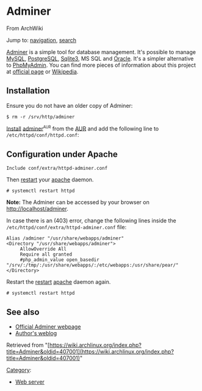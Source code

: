 # Adminer

From ArchWiki

Jump to: [navigation](#column-one), [search](#searchInput)

[Adminer](http://www.adminer.org/) is a simple tool for database management. It's possible to manage [MySQL](/index.php/MySQL "MySQL"), [PostgreSQL](/index.php/PostgreSQL "PostgreSQL"), [Sqlite3](/index.php/Sqlite3 "Sqlite3"), MS SQL and [Oracle](/index.php/Oracle "Oracle"). It's a simpler alternative to [PhpMyAdmin](/index.php/PhpMyAdmin "PhpMyAdmin"). You can find more pieces of information about this project at [official page](http://www.adminer.org/en/) or [Wikipedia](https://en.wikipedia.org/wiki/Adminer "wikipedia:Adminer").

## Installation

Ensure you do not have an older copy of Adminer:

```
$ rm -r /srv/http/adminer

```

[Install](/index.php/Pacman "Pacman") [adminer](https://aur.archlinux.org/packages/adminer/)<sup><small>AUR</small></sup> from the [AUR](/index.php/AUR "AUR") and add the following line to `/etc/httpd/conf/httpd.conf`:

## Configuration under Apache

```
Include conf/extra/httpd-adminer.conf

```

Then [restart](/index.php/Restart "Restart") your [apache](/index.php/Apache "Apache") daemon.

```
# systemctl restart httpd

```

**Note:** The Adminer can be accessed by your browser on [http://localhost/adminer](http://localhost/adminer).

In case there is an (403) error, change the following lines inside the `/etc/httpd/conf/extra/httpd-adminer.conf` file:

```
Alias /adminer "/usr/share/webapps/adminer"
<Directory "/usr/share/webapps/adminer">
     AllowOverride All
     Require all granted
     #php_admin_value open_basedir "/srv/:/tmp/:/usr/share/webapps/:/etc/webapps:/usr/share/pear/"
</Directory>

```

Restart the [restart](/index.php/Restart "Restart") [apache](/index.php/Apache "Apache") daemon again.

```
# systemctl restart httpd

```

## See also

*   [Official Adminer webpage](http://www.adminer.org/en/)
*   [Author's weblog](http://php.vrana.cz/)

Retrieved from "[https://wiki.archlinux.org/index.php?title=Adminer&oldid=407001](https://wiki.archlinux.org/index.php?title=Adminer&oldid=407001)"

[Category](/index.php/Special:Categories "Special:Categories"):

*   [Web server](/index.php/Category:Web_server "Category:Web server")